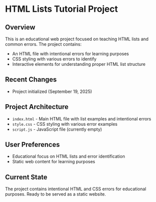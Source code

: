 # HTML Lists Tutorial Project

## Overview
This is an educational web project focused on teaching HTML lists and common errors. The project contains:
- An HTML file with intentional errors for learning purposes
- CSS styling with various errors to identify
- Interactive elements for understanding proper HTML list structure

## Recent Changes
- Project initialized (September 19, 2025)

## Project Architecture
- `index.html` - Main HTML file with list examples and intentional errors
- `style.css` - CSS styling with various error examples
- `script.js` - JavaScript file (currently empty)

## User Preferences
- Educational focus on HTML lists and error identification
- Static web content for learning purposes

## Current State
The project contains intentional HTML and CSS errors for educational purposes. Ready to be served as a static website.